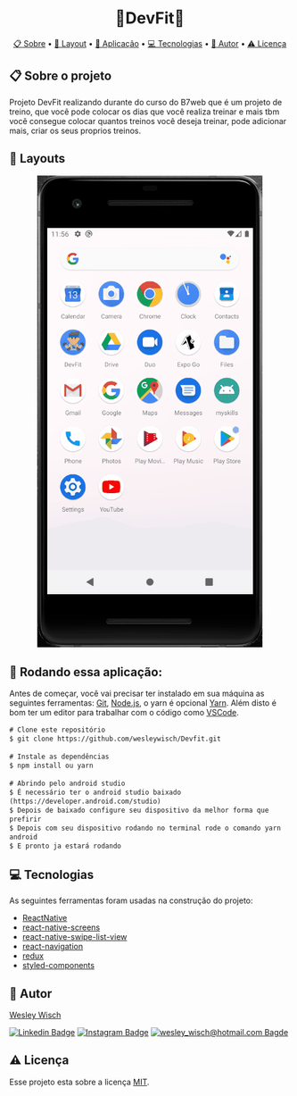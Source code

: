 <h1 align="center">📱DevFit📱</h1>

<p align="center">  <a href="#sobre">📋 Sobre</a> • <a href="#layout">🎨 Layout</a> • <a href="#aplicacao">🎲 Aplicação</a>  • <a href="#techs">💻 Tecnologias</a> • <a href="#autor">🦸 Autor</a> • <a href="#licenca">⚠️ Licença</a> </p>


  <h2 id="sobre"> 📋 Sobre o projeto</h2>

<p>
Projeto DevFit realizando durante do curso do B7web que é um projeto de treino, que você pode colocar os dias que você realiza treinar e mais tbm você consegue colocar quantos treinos você deseja treinar, pode adicionar mais, criar os seus proprios treinos.
</p>


<h2 id="layout"> 🎨  Layouts</h2>

<p align="center">
	<img src="./.github/DevFit.gif" alt="DevFit" />
</p>


<h2 id="aplicacao"> 🎲  Rodando essa aplicação:</h2>

Antes de começar, você vai precisar ter instalado em sua máquina as seguintes ferramentas: [Git](https://git-scm.com/), [Node.js](https://nodejs.org/en/), o yarn é opcional [Yarn](https://yarnpkg.com/). Além disto é bom ter um editor para trabalhar com o código como [VSCode](https://code.visualstudio.com/).

```
# Clone este repositório
$ git clone https://github.com/wesleywisch/Devfit.git

# Instale as dependências
$ npm install ou yarn

# Abrindo pelo android studio
$ É necessário ter o android studio baixado (https://developer.android.com/studio)
$ Depois de baixado configure seu dispositivo da melhor forma que prefirir
$ Depois com seu dispositivo rodando no terminal rode o comando yarn android
$ E pronto ja estará rodando
```

 <h2 id="techs"> 💻 Tecnologias</h2>
 As seguintes ferramentas foram usadas na construção do projeto:

- [ReactNative]()
- [react-native-screens]()
- [react-native-swipe-list-view]()
- [react-navigation]()
- [redux]()
- [styled-components]()


 <h2 id="autor"> 🦸 Autor</h2>

[Wesley Wisch](https://www.linkedin.com/in/wesley-wisch)

[![Linkedin Badge](https://img.shields.io/badge/-LinkedIn-blue?style=flat-square-border&logo=Linkedin&logoColor=white&link=https://www.linkedin.com/in/wesley-wisch/)](https://www.linkedin.com/in/wesley-wisch) [![Instagram Badge](https://img.shields.io/badge/-Instagram-CC0000?style=flat-square-border&logo=Instagram&logoColor=white&link=https://www.instagram.com/wesley_wisch/)](https://www.instagram.com/wesley_wisch/) [![wesley_wisch@hotmail.com Bagde](https://img.shields.io/badge/wesley_wisch-2e7eea?style=flat-square-border&logo=microsoft-outlook&logoColor=white)](mailto:wesley_wisch@hotmail.com)

<h2 id="licenca"> ⚠️  Licença</h2>

Esse projeto esta sobre a licença [MIT](https://github.com/wesleywisch/Devfit/blob/main/LICENSE).
